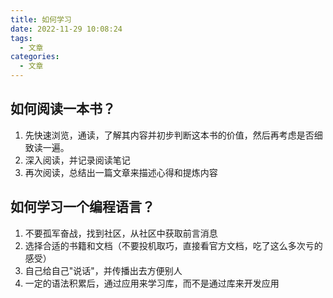 ```yaml
---
title: 如何学习
date: 2022-11-29 10:08:24
tags:
  - 文章
categories:
  - 文章
---
```


## 如何阅读一本书？
1. 先快速浏览，通读，了解其内容并初步判断这本书的价值，然后再考虑是否细致读一遍。
2. 深入阅读，并记录阅读笔记
3. 再次阅读，总结出一篇文章来描述心得和提炼内容

## 如何学习一个编程语言？
1. 不要孤军奋战，找到社区，从社区中获取前言消息
2. 选择合适的书籍和文档（不要投机取巧，直接看官方文档，吃了这么多次亏的感受）
3. 自己给自己"说话"，并传播出去方便别人
4. 一定的语法积累后，通过应用来学习库，而不是通过库来开发应用